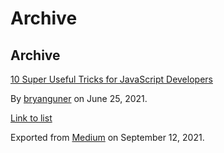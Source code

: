 # Archive

## Archive

[10 Super Useful Tricks for JavaScript Developers](https://medium.com/p/f1b76691199b)

By <a href="https://medium.com/@bryanguner" class="p-author h-card">bryanguner</a> on June 25, 2021.

[Link to list](https://medium.com/@bryanguner/list/m2archive:9417af344497)

Exported from [Medium](https://medium.com) on September 12, 2021.
